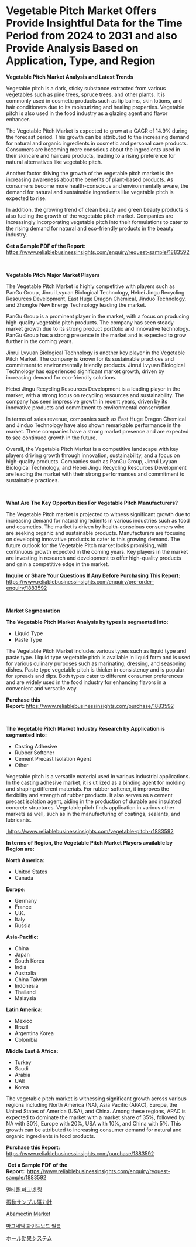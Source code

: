 <p><h1>Vegetable Pitch Market Offers Provide Insightful Data for the Time Period from 2024 to 2031 and also Provide Analysis Based on Application, Type, and Region</h1></p><p><strong>Vegetable Pitch Market Analysis and Latest Trends</strong></p>
<p><p>Vegetable pitch is a dark, sticky substance extracted from various vegetables such as pine trees, spruce trees, and other plants. It is commonly used in cosmetic products such as lip balms, skin lotions, and hair conditioners due to its moisturizing and healing properties. Vegetable pitch is also used in the food industry as a glazing agent and flavor enhancer.</p><p>The Vegetable Pitch Market is expected to grow at a CAGR of 14.9% during the forecast period. This growth can be attributed to the increasing demand for natural and organic ingredients in cosmetic and personal care products. Consumers are becoming more conscious about the ingredients used in their skincare and haircare products, leading to a rising preference for natural alternatives like vegetable pitch.</p><p>Another factor driving the growth of the vegetable pitch market is the increasing awareness about the benefits of plant-based products. As consumers become more health-conscious and environmentally aware, the demand for natural and sustainable ingredients like vegetable pitch is expected to rise.</p><p>In addition, the growing trend of clean beauty and green beauty products is also fueling the growth of the vegetable pitch market. Companies are increasingly incorporating vegetable pitch into their formulations to cater to the rising demand for natural and eco-friendly products in the beauty industry.</p></p>
<p><strong>Get a Sample PDF of the Report:&nbsp;</strong> <a href="https://www.reliablebusinessinsights.com/enquiry/request-sample/1883592">https://www.reliablebusinessinsights.com/enquiry/request-sample/1883592</a></p>
<p>&nbsp;</p>
<p><strong>Vegetable Pitch Major Market Players</strong></p>
<p><p>The Vegetable Pitch Market is highly competitive with players such as PanGu Group, Jinrui Lvyuan Biological Technology, Hebei Jingu Recycling Resources Development, East Huge Dragon Chemical, Jinduo Technology, and Zhongke New Energy Technology leading the market.</p><p>PanGu Group is a prominent player in the market, with a focus on producing high-quality vegetable pitch products. The company has seen steady market growth due to its strong product portfolio and innovative technology. PanGu Group has a strong presence in the market and is expected to grow further in the coming years.</p><p>Jinrui Lvyuan Biological Technology is another key player in the Vegetable Pitch Market. The company is known for its sustainable practices and commitment to environmentally friendly products. Jinrui Lvyuan Biological Technology has experienced significant market growth, driven by increasing demand for eco-friendly solutions.</p><p>Hebei Jingu Recycling Resources Development is a leading player in the market, with a strong focus on recycling resources and sustainability. The company has seen impressive growth in recent years, driven by its innovative products and commitment to environmental conservation.</p><p>In terms of sales revenue, companies such as East Huge Dragon Chemical and Jinduo Technology have also shown remarkable performance in the market. These companies have a strong market presence and are expected to see continued growth in the future.</p><p>Overall, the Vegetable Pitch Market is a competitive landscape with key players driving growth through innovation, sustainability, and a focus on high-quality products. Companies such as PanGu Group, Jinrui Lvyuan Biological Technology, and Hebei Jingu Recycling Resources Development are leading the market with their strong performances and commitment to sustainable practices.</p></p>
<p>&nbsp;</p>
<p><strong>What Are The Key Opportunities For Vegetable Pitch Manufacturers?</strong></p>
<p><p>The Vegetable Pitch market is projected to witness significant growth due to increasing demand for natural ingredients in various industries such as food and cosmetics. The market is driven by health-conscious consumers who are seeking organic and sustainable products. Manufacturers are focusing on developing innovative products to cater to this growing demand. The future outlook for the Vegetable Pitch market looks promising, with continuous growth expected in the coming years. Key players in the market are investing in research and development to offer high-quality products and gain a competitive edge in the market.</p></p>
<p><strong>Inquire or Share Your Questions If Any Before Purchasing This Report:</strong> <a href="https://www.reliablebusinessinsights.com/enquiry/pre-order-enquiry/1883592">https://www.reliablebusinessinsights.com/enquiry/pre-order-enquiry/1883592</a></p>
<p>&nbsp;</p>
<p><strong>Market Segmentation</strong></p>
<p><strong>The Vegetable Pitch Market Analysis by types is segmented into:</strong></p>
<p><ul><li>Liquid Type</li><li>Paste Type</li></ul></p>
<p><p>The Vegetable Pitch Market includes various types such as liquid type and paste type. Liquid type vegetable pitch is available in liquid form and is used for various culinary purposes such as marinating, dressing, and seasoning dishes. Paste type vegetable pitch is thicker in consistency and is popular for spreads and dips. Both types cater to different consumer preferences and are widely used in the food industry for enhancing flavors in a convenient and versatile way.</p></p>
<p><strong>Purchase this Report:&nbsp;</strong><a href="https://www.reliablebusinessinsights.com/purchase/1883592">https://www.reliablebusinessinsights.com/purchase/1883592</a></p>
<p>&nbsp;</p>
<p><strong>The Vegetable Pitch Market Industry Research by Application is segmented into:</strong></p>
<p><ul><li>Casting Adhesive</li><li>Rubber Softener</li><li>Cement Precast Isolation Agent</li><li>Other</li></ul></p>
<p><p>Vegetable pitch is a versatile material used in various industrial applications. In the casting adhesive market, it is utilized as a binding agent for molding and shaping different materials. For rubber softener, it improves the flexibility and strength of rubber products. It also serves as a cement precast isolation agent, aiding in the production of durable and insulated concrete structures. Vegetable pitch finds application in various other markets as well, such as in the manufacturing of coatings, sealants, and lubricants.</p></p>
<p><a href="https://www.reliablebusinessinsights.com/vegetable-pitch-r1883592">&nbsp;https://www.reliablebusinessinsights.com/vegetable-pitch-r1883592</a></p>
<p><strong>In terms of Region, the Vegetable Pitch Market Players available by Region are:</strong></p>
<p>
    <p> <strong> North America: </strong>
        <ul>
            <li>United States</li>
            <li>Canada</li>
        </ul>
        </p> 
    <p> <strong> Europe: </strong>
        <ul>
            <li>Germany</li>
            <li>France</li>
            <li>U.K.</li>
            <li>Italy</li>
            <li>Russia</li>
        </ul>
        </p> 
    <p> <strong> Asia-Pacific: </strong>
        <ul>
            <li>China</li>
            <li>Japan</li>
            <li>South Korea</li>
            <li>India</li>
            <li>Australia</li>
            <li>China Taiwan</li>
            <li>Indonesia</li>
            <li>Thailand</li>
            <li>Malaysia</li>
        </ul>
        </p> 
    <p> <strong> Latin America: </strong>
        <ul>
            <li>Mexico</li>
            <li>Brazil</li>
            <li>Argentina Korea</li>
            <li>Colombia</li>
        </ul>
        </p> 
    <p> <strong> Middle East & Africa: </strong>
        <ul>
            <li>Turkey</li>
            <li>Saudi</li>
            <li>Arabia</li>
            <li>UAE</li>
            <li>Korea</li>
        </ul>
    </p>
    </p>
<p><p>The vegetable pitch market is witnessing significant growth across various regions including North America (NA), Asia Pacific (APAC), Europe, the United States of America (USA), and China. Among these regions, APAC is expected to dominate the market with a market share of 35%, followed by NA with 30%, Europe with 20%, USA with 10%, and China with 5%. This growth can be attributed to increasing consumer demand for natural and organic ingredients in food products.</p></p>
<p><strong>Purchase this Report: </strong><a href="https://www.reliablebusinessinsights.com/purchase/1883592">https://www.reliablebusinessinsights.com/purchase/1883592</a></p>
<p>&nbsp;<strong>Get a Sample PDF of the Report:&nbsp;&nbsp;</strong><a href="https://www.reliablebusinessinsights.com/enquiry/request-sample/1883592">https://www.reliablebusinessinsights.com/enquiry/request-sample/1883592</a></p>
<p><strong></strong></p>
<p><p><a href="https://medium.com/@lizaheller2023/%EB%8B%A4%EC%A4%91-%EA%B7%B9%EC%9E%90%EC%84%9D-%EB%A7%81-%EC%8B%9C%EC%9E%A5-%EA%B7%9C%EB%AA%A8%EB%8A%94-%EC%97%B0%ED%8F%89%EA%B7%A0-%EC%84%B1%EC%9E%A5%EC%9C%A8%EC%9D%B4-%EB%A1%9C-%EC%A6%9D%EA%B0%80%ED%95%98%EA%B3%A0-%EC%9E%88%EC%9C%BC%EB%A9%B0-%EC%9D%B4-%EB%B3%B4%EA%B3%A0%EC%84%9C%EB%8A%94-%EC%8B%9C%EC%9E%A5-%EC%84%B8%EB%B6%84%ED%99%94-%EC%84%B1%EC%9E%A5-%EB%B0%8F-2024%EB%85%84%EB%B6%80%ED%84%B0-2031%EB%85%84%EA%B9%8C%EC%A7%80%EC%9D%98-%EC%98%88%EC%B8%A1-%EB%B6%84%EC%84%9D%EC%9D%84-%EB%8B%A4%EB%A3%B9%EB%8B%88%EB%8B%A4-650a349c0a57">멀티폴 마그넷 링</a></p><p><a href="https://medium.com/@abdulkoss2015/%E6%8C%AF%E5%8B%95%E3%82%B5%E3%83%B3%E3%83%97%E3%83%AB%E7%A3%81%E5%8A%9B%E8%A8%88%E3%81%AE%E5%B8%82%E5%A0%B4%E8%A6%8F%E6%A8%A1%E3%81%8A%E3%82%88%E3%81%B3%E3%82%B7%E3%82%A7%E3%82%A2%E5%88%86%E6%9E%90-%E6%88%90%E9%95%B7%E3%83%88%E3%83%AC%E3%83%B3%E3%83%89%E3%81%8A%E3%82%88%E3%81%B3%E4%BA%88%E6%B8%AC2024%E5%B9%B4-2031%E5%B9%B4-e7accc4c7001">振動サンプル磁力計</a></p><p><a href="https://github.com/mateobossinovero/Market-Research-Report-List-1/blob/main/abamectin-market.md">Abamectin Market</a></p><p><a href="https://medium.com/@bereniceroberts1978/%EA%B8%80%EB%A1%9C%EB%B2%8C-%EC%9E%90%EC%84%9D-%ED%99%94%EC%9D%B4%ED%8A%B8%EB%B3%B4%EB%93%9C-%ED%95%84%EB%A6%84-%EC%8B%9C%EC%9E%A5%EC%9D%98-%EC%A2%85%ED%95%A9-%EB%B6%84%EC%84%9D-%EC%84%B1%EC%9E%A5-%ED%8A%B8%EB%A0%8C%EB%93%9C-%EB%B0%8F-%EC%8B%9C%EC%9E%A5-%EC%98%88%EC%B8%A1-2024-2031-476a541c689b">마그네틱 화이트보드 필름</a></p><p><a href="https://medium.com/@peterpatel626/%E3%83%9B%E3%83%BC%E3%83%AB%E5%8A%B9%E6%9E%9C%E3%82%B7%E3%82%B9%E3%83%86%E3%83%A0%E5%B8%82%E5%A0%B4%E8%AA%BF%E6%9F%BB%E3%83%AC%E3%83%9D%E3%83%BC%E3%83%88%E3%81%AB%E3%81%AF-2024%E5%B9%B4%E3%81%8B%E3%82%892031%E5%B9%B4%E3%81%BE%E3%81%A7%E3%81%AE-%E3%81%AEcagr%E4%BA%88%E6%B8%AC%E3%81%AB%E3%81%8A%E3%81%91%E3%82%8B%E5%B8%82%E5%A0%B4%E8%A6%8F%E6%A8%A1-%E3%82%B7%E3%82%A7%E3%82%A2-%E6%88%90%E9%95%B7%E7%8E%87%E3%81%AE%E5%88%86%E6%9E%90%E3%81%8C%E5%90%AB%E3%81%BE%E3%82%8C%E3%81%A6%E3%81%84%E3%81%BE%E3%81%99-2cf30229f6e7">ホール効果システム</a></p></p>